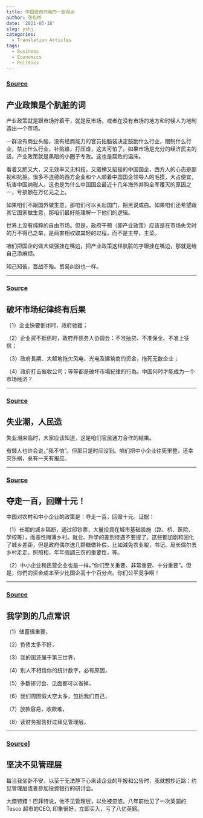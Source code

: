```yaml
---
title: 中国营商环境的一些观点
author: 张化桥
date: '2021-03-18'
slug: yshj
categories:
  - Translation Articles
tags:
  - Business
  - Economics
  - Politics
---
```


### [Source](http://blog.sina.com.cn/s/blog_50c88c400102y84h.html)

## 产业政策是个肮脏的词

产业政策就是跟市场拧着干，就是反市场，或者在没有市场的地方和时候人为地制造出一个市场。



一群没有商业头脑，没有经商能力的官员拍脑袋决定鼓励什么行业，限制什么行业，禁止什么行业，补贴谁，打压谁，这太可怕了。如果市场是充分的经济民主的话，产业政策就是黑暗的小圈子专政。这也是腐败的温床。



看着又肥又大，又无效率又无科技，又蛮横又招摇的中国国企，西方人的心态是鄙视和抗拒。很多不道德的西方企业和个人顺着中国国企领导人的毛摸，大占便宜，坑害中国纳税人。这也是为什么中国国企最近十几年海外并购全军覆灭的原因之一，亏损额在万亿元之上。



如果咱们不跟国外做生意，那咱们可以关起国门，把黑说成白。如果咱们还希望跟其它国家做生意，那咱们最好能理解一下他们的逻辑。



世界上没有纯粹的自由市场。但是，政府干预（即产业政策）应该是在市场失灵时的万不得已之举，是两害相权取其轻的过程，而不是主导，主菜。



咱们把国企的做大做强挂在嘴边，把产业政策这样肮脏的字眼挂在嘴边，那就是给自己添麻烦。



知己知彼，百战不殆。贸易纠纷也一样。

---

### [Source](http://blog.sina.com.cn/s/blog_50c88c400102z3do.html) 

## 破坏市场纪律终有后果

（1）企业快要倒闭时，政府驰援；

（2）企业资不抵债时，政府开债务人协调会：不准抽贷、不准保全、不准上征信；

（3）政府長期、大额地拖欠风电、光电及建筑商的资金，拖死无数企业；

（4）政府打击催收公司；等等都是破坏市場紀律的行為。中国何时才能成为一个市场经济？

---

### [Source](http://blog.sina.com.cn/s/blog_50c88c400102z4al.html)

## 失业潮，人民造

失业潮来临时，大家应该知道，这是咱们官民通力合作的結果。

有錢人也许会说，”我不怕”。但那只是时间没到。咱们把中小企业往死里整，还幸灾乐祸，总有一天有报应。 

---

### [Source](http://blog.sina.com.cn/s/blog_50c88c400102z4am.html)

## 夺走一百，回赠十元！

中国对农村和中小企业的政策是：夺走一百，回赠十元。证据：

（1）长期的城乡隔断，通过印钞票，大量投資在城市基础設施（路、桥、医院、学校等），而恶性摊薄乡村。就业、升学的差別待遇不要提了。这些都加剧和固化了城乡差距，但是政府偶尔送几颗糖做补偿，比如減免农业稅，书记、局长偶尔去乡村走走，照照相，年年強調三农的重要性，等。

（2）中小企业和民营企业也是一样。”你们至关重要、非常重要、十分重要”。但是，你們的资金成本至少比国企高十个百分点。你们公平竞争啊！

---

### [Source](http://blog.sina.com.cn/s/blog_50c88c400102z50u.html)

## 我学到的几点常识


（1）储蓄很重要，

（2）负债太多不好，

（3）我的囯还属于第三世界，

（4）别人不相信你的统计数字，必有原因，

（5）多数研讨会、见面都可以省掉，

（6）我们周围假大空太多，包括我们自己，

（7）放款容易，收款难，

（8）读财务报告好过拜见管理层。

---

### [Source](http://blog.sina.com.cn/s/blog_50c88c400102z0yz.html)]

## 坚决不见管理层

每当我坐卧不安，以至于无法静下心来读企业的年报和公告时，我就想抄近路：约见管理层或者參加投資银行的研讨会。

大錯特錯！巴菲特说，他不见管理层，以免被忽悠。八年前他见了一次英国的Tesco 超市的CEO, 印象很好，立即买入，亏了八亿英鎊。
